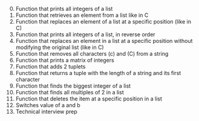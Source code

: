 0. Function that prints all integers of a list
1. Function that retrieves an element from a list like in C
2. Function that replaces an element of a list at a specific position (like in C)
3. Function that prints all integers of a list, in reverse order
4. Function that replaces an element in a list at a specific position without modifying the original list (like in C)
5. Function that removes all characters (c) and (C) from a string
6. Function that prints a matrix of integers
7. Function that adds 2 tuplets
8. Function that returns a tuple with the length of a string and its first character
9. Function that finds the biggest integer of a list
10. Function that finds all multiples of 2 in a list
11. Function that deletes the item at a specific position in a list
12. Switches value of a and b
13. Technical interview prep

